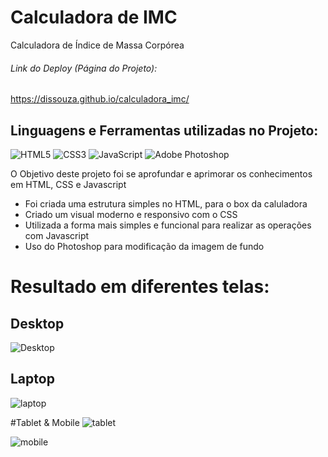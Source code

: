 # Calculadora de IMC
Calculadora de Índice de Massa Corpórea

###### Link do Deploy (Página do Projeto):
https://dissouza.github.io/calculadora_imc/

## Linguagens e Ferramentas utilizadas no Projeto:

![HTML5](https://img.shields.io/badge/html5-%23E34F26.svg?style=for-the-badge&logo=html5&logoColor=white)
![CSS3](https://img.shields.io/badge/css3-%231572B6.svg?style=for-the-badge&logo=css3&logoColor=white)
![JavaScript](https://img.shields.io/badge/javascript-%23323330.svg?style=for-the-badge&logo=javascript&logoColor=%23F7DF1E)
![Adobe Photoshop](https://img.shields.io/badge/adobe%20photoshop-%2331A8FF.svg?style=for-the-badge&logo=adobe%20photoshop&logoColor=white)


O Objetivo deste projeto foi se aprofundar e aprimorar os conhecimentos em HTML, CSS e Javascript

- Foi criada uma estrutura simples no HTML, para o box da caluladora
- Criado um visual moderno e responsivo com o CSS
- Utilizada a forma mais simples e funcional para realizar as operações com Javascript
- Uso do Photoshop para modificação da imagem de fundo

# Resultado em diferentes telas:

## Desktop
![Desktop](https://user-images.githubusercontent.com/104237978/213900902-83fc04f3-a43e-444e-a321-ef617fd77a4b.jpg)

## Laptop
![laptop](https://user-images.githubusercontent.com/104237978/213900912-b105df4e-d20d-428d-b447-425f3b15c7ff.jpg)



#Tablet & Mobile
![tablet](https://user-images.githubusercontent.com/104237978/213900919-617b1294-c175-499a-9cb3-24d7acb05601.jpg)

![mobile](https://user-images.githubusercontent.com/104237978/213900922-b0ff0a02-b9d9-42b0-a8c7-a558a318b574.jpg)
